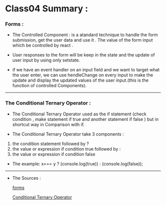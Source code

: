 # Class04 Summary :

### Forms :

* The Controlled Component : is a atandard technique to handle the form submission, get the user data and use it . The value of the form input  which be controlled by react .

*  User responses to the form will be keep in the state and the update of user input by using only setstate.

* if we have an event handler on an input field and we want to target what the user enter, we can use hendleChange on every input to make the update and display the updated values of the user input.(this is the function of controlled Components).

************************************************************************************************************************

### The Conditional Ternary Operator :

* The Conditional Ternary Operator used as the if statement (check condition , make statement if true and another statement if false ) but in shortcut way in Comparison with if.

* The Conditional Ternary Operator take 3 components :

1. the condition statement followed by ?
2. the value or expression if condition true followed by :
3.  the value or expression if condition false

* The example:   x=== y ? (console.log(true)) : (console.log(false));

*****************************************************************

* The Sources :
  
  [forms](https://reactjs.org/docs/forms.html)

  [Conditional Ternary Operator](https://codeburst.io/javascript-the-conditional-ternary-operator-explained-cac7218beeff)
